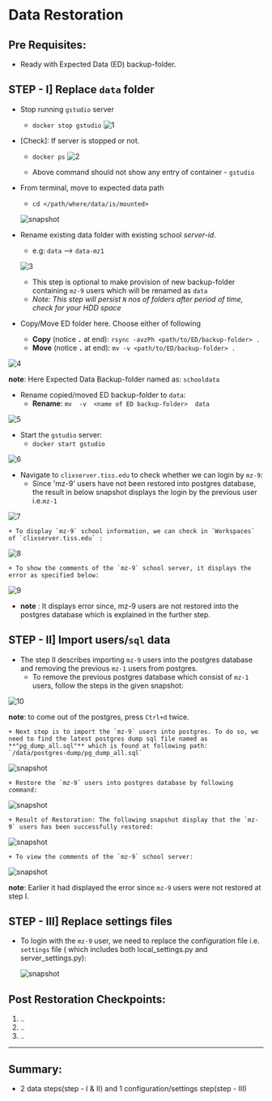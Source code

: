 # Data Restoration

## Pre Requisites:
- Ready with Expected Data (ED) backup-folder.

## STEP - I] Replace `data` folder
- Stop running `gstudio` server
    - `docker stop gstudio`
  ![1](https://user-images.githubusercontent.com/21193492/50424177-5965e280-0886-11e9-8afd-01397845b69f.png)
 

- [Check]: If server is stopped or not.
    + `docker ps`
  ![2](https://user-images.githubusercontent.com/21193492/50424271-9d0d1c00-0887-11e9-8e54-f7333c8dad25.png)

    + Above command should not show any entry of container - `gstudio`  
- From terminal, move to expected data path
    - `cd </path/where/data/is/mounted>`
  
  ![snapshot](/home/sheetal/Pictures/snapss/2a.png)

- Rename existing data folder with existing school *server-id*.
    + e.g: `data` --> `data-mz1`
  
  ![3](https://user-images.githubusercontent.com/21193492/50424289-ae562880-0887-11e9-8bf8-af5b678fb644.png)

    + This step is optional to make provision of new backup-folder containing `mz-9` users which will be renamed as `data`
    + *Note: This step will persist `N` nos of folders after period of time, check for your HDD space*
- Copy/Move ED folder here. Choose either of following
    + **Copy** (notice **`.`** at end): `rsync -avzPh <path/to/ED/backup-folder> .`
    + **Move** (notice **`.`** at end): `mv -v <path/to/ED/backup-folder> .`
  
![4](https://user-images.githubusercontent.com/21193492/50424291-ae562880-0887-11e9-89c9-20a32a730ba6.png)
  
  **note**: Here Expected Data Backup-folder named as: `schooldata` 

- Rename copied/moved ED backup-folder to `data`:
    + **Rename**: `mv  -v  <name of ED backup-folder>  data`
  
![5](https://user-images.githubusercontent.com/21193492/50424293-ae562880-0887-11e9-8d18-bef03bb3440c.png)


- Start the  `gstudio` server:
    + `docker start gstudio`
  
![6](https://user-images.githubusercontent.com/21193492/50424296-aeeebf00-0887-11e9-855e-b090853c2048.png)

- Navigate to  `clixserver.tiss.edu` to check whether we can login by `mz-9`:
    + Since 'mz-9' users have not been restored into postgres database, the result in below snapshot displays the login by the previous user i.e.`mz-1`
  
![7](https://user-images.githubusercontent.com/21193492/50424298-aeeebf00-0887-11e9-96c9-5465accd54c0.png)
    
    + To display `mz-9` school information, we can check in `Workspaces` of `clixserver.tiss.edu` :
  
![8](https://user-images.githubusercontent.com/21193492/50424301-af875580-0887-11e9-9e08-6c1eb96ecc28.png)
    
    + To show the comments of the `mz-9` school server, it displays the error as specified below:
  
![9](https://user-images.githubusercontent.com/21193492/50424304-af875580-0887-11e9-93f8-fe6877b03e98.png)

  - **note** : It displays error since, mz-9 users are not restored into the postgres database which is explained in the further step.

## STEP - II] Import users/`sql` data
- The step II describes importing `mz-9` users into the postgres database and removing the previous `mz-1` users from postgres.
    + To remove the previous postgres database which consist of `mz-1` users, follow the steps in the given snapshot: 
  
![10](https://user-images.githubusercontent.com/21193492/50424306-af875580-0887-11e9-96b4-702afd20ac81.png)
  
  **note**: to come out of the postgres, press `Ctrl+d` twice.
    
    + Next step is to import the `mz-9` users into postgres. To do so, we need to find the latest postgres dump sql file named as **"pg_dump_all.sql"** which is found at following path: `/data/postgres-dump/pg_dump_all.sql`
  
  ![snapshot](/home/sheetal/Pictures/snapss/11.png)

    + Restore the `mz-9` users into postgres database by following command:
  
  ![snapshot](/home/sheetal/Pictures/snapss/13.png)

    + Result of Restoration: The following snapshot display that the `mz-9` users has been successfully restored:
  
  ![snapshot](/home/sheetal/Pictures/snapss/14.png)

    + To view the comments of the `mz-9` school server:
  
  ![snapshot](/home/sheetal/Pictures/snapss/15.png)
  
  **note**: Earlier it had displayed the error since `mz-9` users were not restored at step I.


## STEP - III] Replace settings files
- To login with the `mz-9` user, we need to replace the configuration file i.e. `settings` file ( which includes both local_settings.py and server_settings.py):
  
  ![snapshot](/home/sheetal/Pictures/snapss/16.png)


## Post Restoration Checkpoints:
1. ..
2. ..
3. ..

---

## Summary:
- 2 data steps(step - I & II) and 1 configuration/settings step(step - III)
